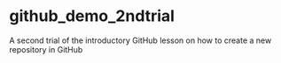# github_demo_2ndtrial
A second trial of the introductory GitHub lesson on how to create a new repository in GitHub
